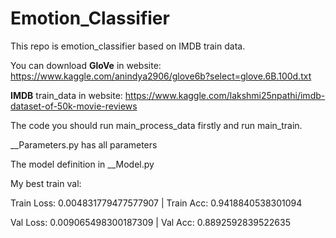 # Emotion_Classifier

This repo is emotion_classifier based on IMDB train data.

You can download **GloVe** in website: https://www.kaggle.com/anindya2906/glove6b?select=glove.6B.100d.txt

**IMDB** train_data in website: https://www.kaggle.com/lakshmi25npathi/imdb-dataset-of-50k-movie-reviews

The code you should run main_process_data firstly and run main_train.

__Parameters.py has all parameters

The model definition in __Model.py

My best train val:

Train Loss: 0.004831779477577907 | Train Acc:  0.9418840538301094

Val Loss:  0.009065498300187309 | Val Acc:  0.8892592839522635
